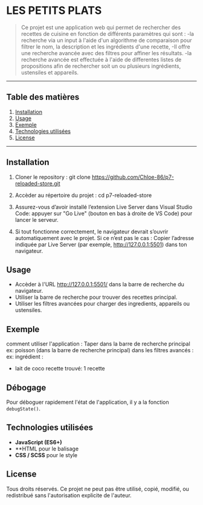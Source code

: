 # LES PETITS PLATS

> Ce projet est une application web qui permet de rechercher des recettes de cuisine en fonction de différents paramètres qui sont :
-la recherche via un input à l'aide d'un algorithme de comparaison pour filtrer le nom, la description et les ingrédients d'une recette,
-Il offre une recherche avancée avec des filtres pour affiner les résultats. 
-la recherche avancée est effectuée à l'aide de differentes listes de propositions afin de rechercher soit un ou plusieurs ingrédients, ustensiles et appareils.


---

## Table des matières

1. [Installation](#installation)
2. [Usage](#usage)
3. [Exemple](#exemple)
4. [Technologies utilisées](#technologies-utilisées)
5. [License](#license)

---

## Installation

1. Cloner le repository :
   git clone https://github.com/Chloe-86/p7-reloaded-store.git

2. Accèder au répertoire du projet :
   cd p7-reloaded-store

3. Assurez-vous d’avoir installé l’extension Live Server dans Visual Studio Code:
   appuyer sur "Go Live" (bouton en bas à droite de VS Code) pour lancer le serveur.

4. Si tout fonctionne correctement, le navigateur devrait s’ouvrir automatiquement avec le projet.
Si ce n’est pas le cas :
Copier l’adresse indiquée par Live Server (par exemple, http://127.0.0.1:5501) dans ton navigateur.


## Usage

- Accèder à l'URL http://127.0.0.1:5501/ dans la barre de recherche du navigateur.
- Utiliser la barre de recherche pour trouver des recettes principal.
- Utiliser les filtres avancées pour charger des ingredients, appareils ou ustensiles.

## Exemple

comment utiliser l'application :
Taper dans la barre de recherche principal
ex: poisson (dans la barre de recherche principal)
dans les filtres avancés :
ex: ingrédient :
- lait de coco 
recette trouvé: 1 recette

## Débogage

Pour déboguer rapidement l'état de l'application, il y a la fonction `debugState()`.

## Technologies utilisées

- **JavaScript (ES6+)**
- **HTML pour le balisage 
- **CSS / SCSS** pour le style


## License
Tous droits réservés. Ce projet ne peut pas être utilisé, copié, modifié, ou redistribué sans l'autorisation explicite de l'auteur.